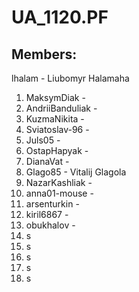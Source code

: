 # UA_1120.PF

## Members:

lhalam - Liubomyr Halamaha
1) MaksymDiak - 
2) AndriiBanduliak - 
3) KuzmaNikita - 
4) Sviatoslav-96 - 
5) Juls05 - 
6) OstapHapyak - 
7) DianaVat - 
8) Glago85 - Vitalij Glagola
9) NazarKashliak - 
10) anna01-mouse - 
11) arsenturkin - 
12) kiril6867 - 
13) obukhalov - 
14) s
15) s
16) s
17) s
18) s